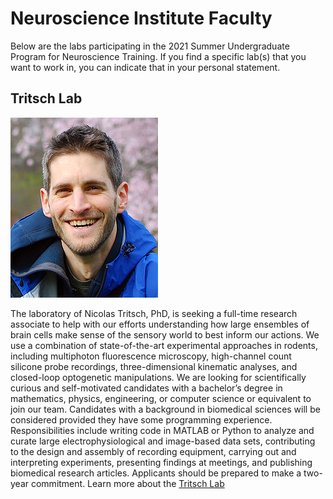 # Neuroscience Institute Faculty

Below are the labs participating in the 2021 Summer Undergraduate Program for Neuroscience Training. If you find a specific lab(s) that you want to work in, you can indicate that in your personal statement. 

## Tritsch Lab

![Nic](7b999d_077f419312e54f34997b182225d34990.jpg)

The laboratory of Nicolas Tritsch, PhD, is seeking a full-time research associate to help with our efforts understanding how large ensembles of brain cells make sense of the sensory world to best inform our actions. We use a combination of state-of-the-art experimental approaches in rodents, including multiphoton fluorescence microscopy, high-channel count silicone probe recordings, three-dimensional kinematic analyses, and closed-loop optogenetic manipulations. We are looking for scientifically curious and self-motivated candidates with a bachelor’s degree in mathematics, physics, engineering, or computer science or equivalent to join our team. Candidates with a background in biomedical sciences will be considered provided they have some programming experience. Responsibilities include writing code in MATLAB or Python to analyze and curate large electrophysiological and image-based data sets, contributing to the design and assembly of recording equipment, carrying out and interpreting experiments, presenting findings at meetings, and publishing biomedical research articles. Applicants should be prepared to make a two-year commitment. Learn more about the [Tritsch Lab](https://www.tritschlab.org)
